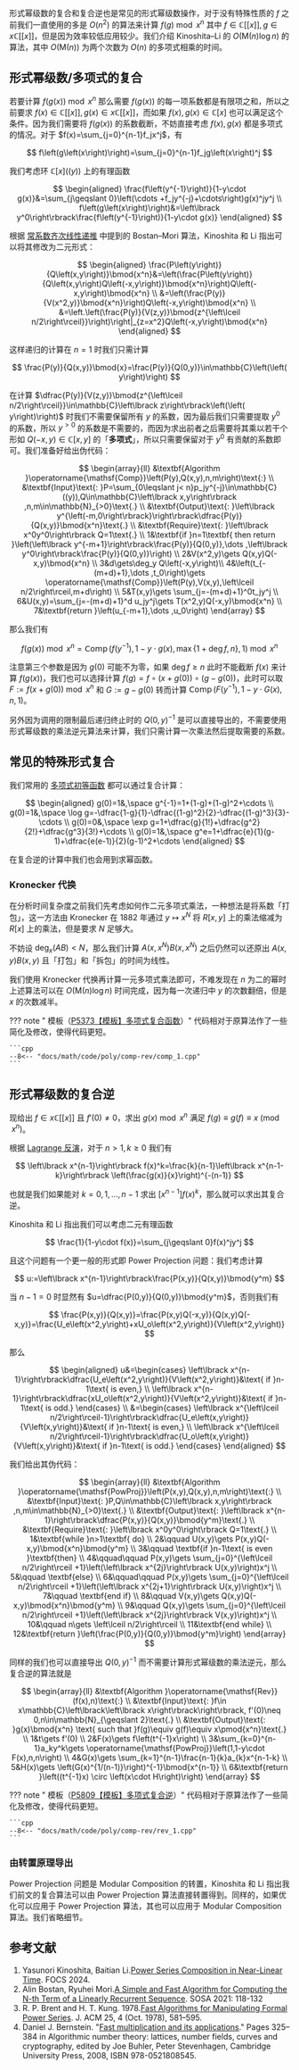 形式幂级数的复合和复合逆也是常见的形式幂级数操作，对于没有特殊性质的 $f$ 之前我们一直使用的多是 $O\left(n^2\right)$ 的算法来计算 $f(g) \bmod{x^n}$ 其中 $f\in\mathbb{C}\left\lbrack\left\lbrack x\right\rbrack\right\rbrack,g\in x\mathbb{C}\left\lbrack\left\lbrack x\right\rbrack\right\rbrack$，但是因为效率较低应用较少。我们介绍 Kinoshita–Li 的 $O\left(\mathsf{M}\left(n\right)\log n\right)$ 的算法，其中 $O\left(\mathsf{M}\left(n\right)\right)$ 为两个次数为 $O\left( n\right)$ 的多项式相乘的时间。

## 形式幂级数/多项式的复合

若要计算 $f\left(g\left(x\right)\right)\bmod{x^n}$ 那么需要 $f\left(g\left(x\right)\right)$ 的每一项系数都是有限项之和，所以之前要求 $f(x)\in\mathbb{C}\left\lbrack\left\lbrack x\right\rbrack\right\rbrack,g(x)\in x\mathbb{C}\left\lbrack\left\lbrack x\right\rbrack\right\rbrack$，而如果 $f(x),g(x)\in\mathbb{C}\left\lbrack x\right\rbrack$ 也可以满足这个条件。因为我们需要将 $f\left(g\left(x\right)\right)$ 的系数截断，不妨直接考虑 $f(x),g(x)$ 都是多项式的情况。对于 $f(x)=\sum_{j=0}^{n-1}f_jx^j$，有

$$
f\left(g\left(x\right)\right)=\sum_{j=0}^{n-1}f_jg\left(x\right)^j
$$

我们考虑环 $\mathbb{C}\left\lbrack x\right\rbrack\left(\left( y\right)\right)$ 上的有理函数

$$
\begin{aligned}
\frac{f\left(y^{-1}\right)}{1-y\cdot g(x)}&=\sum_{j\geqslant 0}\left(\cdots +f_jy^{-j}+\cdots\right)g(x)^jy^j \\
f\left(g\left(x\right)\right)&=\left\lbrack y^0\right\rbrack\frac{f\left(y^{-1}\right)}{1-y\cdot g(x)}
\end{aligned}
$$

根据 [常系数齐次线性递推](./linear-recurrence.md) 中提到的 Bostan–Mori 算法，Kinoshita 和 Li 指出可以将其修改为二元形式：

$$
\begin{aligned}
\frac{P\left(y\right)}{Q\left(x,y\right)}\bmod{x^n}&=\left(\frac{P\left(y\right)}{Q\left(x,y\right)Q\left(-x,y\right)}\bmod{x^n}\right)Q\left(-x,y\right)\bmod{x^n} \\
&=\left(\frac{P(y)}{V(x^2,y)}\bmod{x^n}\right)Q\left(-x,y\right)\bmod{x^n} \\
&=\left.\left(\frac{P(y)}{V(z,y)}\bmod{z^{\left\lceil n/2\right\rceil}}\right)\right|_{z=x^2}Q\left(-x,y\right)\bmod{x^n}
\end{aligned}
$$

这样递归的计算在 $n=1$ 时我们只需计算

$$
\frac{P(y)}{Q(x,y)}\bmod{x}=\frac{P(y)}{Q(0,y)}\in\mathbb{C}\left(\left( y\right)\right)
$$

在计算 $\dfrac{P(y)}{V(z,y)}\bmod{z^{\left\lceil n/2\right\rceil}}\in\mathbb{C}\left\lbrack z\right\rbrack\left(\left( y\right)\right)$ 时我们不需要保留所有 $y$ 的系数，因为最后我们只需要提取 $y^0$ 的系数，所以 $y^{>0}$ 的系数是不需要的，而因为求出前者之后需要将其乘以若干个形如 $Q(-x,y)\in\mathbb{C}\left\lbrack x,y\right\rbrack$ 的「**多项式**」，所以只需要保留对于 $y^0$ 有贡献的系数即可。我们准备好给出伪代码：

$$
\begin{array}{ll}
&\textbf{Algorithm }\operatorname{\mathsf{Comp}}\left(P(y),Q(x,y),n,m\right)\text{:} \\
&\textbf{Input}\text{: }P=\sum_{0\leqslant j< n}p_jy^{-j}\in\mathbb{C}((y)),Q\in\mathbb{C}\left\lbrack x,y\right\rbrack ,n,m\in\mathbb{N}_{>0}\text{.} \\
&\textbf{Output}\text{: }\left\lbrack y^{\left(-m,0\right\rbrack}\right\rbrack\dfrac{P(y)}{Q(x,y)}\bmod{x^n}\text{.} \\
&\textbf{Require}\text{: }\left\lbrack x^0y^0\right\rbrack Q=1\text{.} \\
1&\textbf{if }n=1\textbf{ then return }\left(\left\lbrack y^{-m+1}\right\rbrack\frac{P(y)}{Q(0,y)},\dots ,\left\lbrack y^0\right\rbrack\frac{P(y)}{Q(0,y)}\right) \\
2&V(x^2,y)\gets Q(x,y)Q(-x,y)\bmod{x^n} \\
3&d\gets\deg_y Q\left(-x,y\right)\\
4&\left(t_{-(m+d)+1},\dots ,t_0\right)\gets \operatorname{\mathsf{Comp}}\left(P(y),V(x,y),\left\lceil n/2\right\rceil,m+d\right) \\
5&T(x,y)\gets \sum_{j=-(m+d)+1}^0t_jy^j \\
6&U(x,y)=\sum_{j=-(m+d)+1}^d u_jy^j\gets T(x^2,y)Q(-x,y)\bmod{x^n} \\
7&\textbf{return }\left(u_{-m+1},\dots ,u_0\right)
\end{array}
$$

那么我们有

$$
f\left(g\left(x\right)\right)\bmod{x^n}=\operatorname{\mathsf{Comp}}\left(f\left(y^{-1}\right),1-y\cdot g(x),\max\left\lbrace 1+\deg f,n\right\rbrace ,1\right)\bmod{x^n}
$$

注意第三个参数是因为 $g(0)$ 可能不为零，如果 $\deg f\geqslant n$ 此时不能截断 $f(x)$ 来计算 $f\left(g(x)\right)$，我们也可以选择计算 $f(g)=f\circ \left(x+g(0)\right)\circ \left(g-g(0)\right)$，此时可以取 $F:=f\left(x+g(0)\right)\bmod{x^n}$ 和 $G:=g-g(0)$ 转而计算 $\operatorname{\mathsf{Comp}}\left(F\left(y^{-1}\right),1-y\cdot G(x),n,1\right)$。

另外因为调用的限制最后递归终止时的 $Q(0,y)^{-1}$ 是可以直接导出的，不需要使用形式幂级数的乘法逆元算法来计算，我们只需计算一次乘法然后提取需要的系数。

## 常见的特殊形式复合

我们常用的 [多项式初等函数](./elementary-func.md) 都可以通过复合计算：

$$
\begin{aligned}
g(0)=1&,\space g^{-1}=1+(1-g)+(1-g)^2+\cdots \\
g(0)=1&,\space \log g=-\dfrac{1-g}{1}-\dfrac{(1-g)^2}{2}-\dfrac{(1-g)^3}{3}-\cdots \\
g(0)=0&,\space \exp g=1+\dfrac{g}{1!}+\dfrac{g^2}{2!}+\dfrac{g^3}{3!}+\cdots \\
g(0)=1&,\space g^e=1+\dfrac{e}{1}(g-1)+\dfrac{e(e-1)}{2}(g-1)^2+\cdots
\end{aligned}
$$

在复合逆的计算中我们也会用到求幂函数。

### Kronecker 代换

在分析时间复杂度之前我们先考虑如何作二元多项式乘法，一种想法是将系数「打包」，这一方法由 Kronecker 在 1882 年通过 $y\mapsto x^N$ 将 $R\left\lbrack x,y\right\rbrack$ 上的乘法缩减为 $R\left\lbrack x\right\rbrack$ 上的乘法，但是要求 $N$ 足够大。

不妨设 $\deg_x \left(AB\right)<N$，那么我们计算 $A\left(x,x^N\right)B\left(x,x^N\right)$ 之后仍然可以还原出 $A(x,y)B(x,y)$ 且「打包」和「拆包」的时间为线性。

我们使用 Kronecker 代换再计算一元多项式乘法即可，不难发现在 $n$ 为二的幂时上述算法可以在 $O\left(\mathsf{M}\left(n\right)\log n\right)$ 时间完成，因为每一次递归中 $y$ 的次数翻倍，但是 $x$ 的次数减半。

??? note " 模板（[P5373【模板】多项式复合函数](https://www.luogu.com.cn/problem/P5373)）"
    代码相对于原算法作了一些简化及修改，使得代码更短。
    
    ```cpp
    --8<-- "docs/math/code/poly/comp-rev/comp_1.cpp"
    ```

## 形式幂级数的复合逆

现给出 $f\in x\mathbb{C}\left\lbrack\left\lbrack x\right\rbrack\right\rbrack$ 且 $f'(0)\neq 0$，求出 $g(x)\bmod{x^n}$ 满足 $f(g)\equiv g(f)\equiv x\pmod{x^n}$。

根据 [Lagrange 反演](./lagrange-inversion.md)，对于 $n>1,k\geqslant 0$ 我们有

$$
\left\lbrack x^{n-1}\right\rbrack f(x)^k=\frac{k}{n-1}\left\lbrack x^{n-1-k}\right\rbrack \left(\frac{g(x)}{x}\right)^{-(n-1)}
$$

也就是我们如果能对 $k=0,1,\dots ,n-1$ 求出 $\left\lbrack x^{n-1}\right\rbrack f(x)^k$，那么就可以求出其复合逆。

Kinoshita 和 Li 指出我们可以考虑二元有理函数

$$
\frac{1}{1-y\cdot f(x)}=\sum_{j\geqslant 0}f(x)^jy^j
$$

且这个问题有一个更一般的形式即 Power Projection 问题：我们考虑计算

$$
u:=\left\lbrack x^{n-1}\right\rbrack\frac{P(x,y)}{Q(x,y)}\bmod{y^m}
$$

当 $n-1=0$ 时显然有 $u=\dfrac{P(0,y)}{Q(0,y)}\bmod{y^m}$，否则我们有

$$
\frac{P(x,y)}{Q(x,y)}=\frac{P(x,y)Q(-x,y)}{Q(x,y)Q(-x,y)}=\frac{U_e\left(x^2,y\right)+xU_o\left(x^2,y\right)}{V\left(x^2,y\right)}
$$

那么

$$
\begin{aligned}
u&=\begin{cases}
\left\lbrack x^{n-1}\right\rbrack\dfrac{U_e\left(x^2,y\right)}{V\left(x^2,y\right)}&\text{ if }n-1\text{ is even,} \\
\left\lbrack x^{n-1}\right\rbrack\dfrac{xU_o\left(x^2,y\right)}{V\left(x^2,y\right)}&\text{ if }n-1\text{ is odd.}
\end{cases} \\
&=\begin{cases}
\left\lbrack x^{\left\lceil n/2\right\rceil-1}\right\rbrack\dfrac{U_e\left(x,y\right)}{V\left(x,y\right)}&\text{ if }n-1\text{ is even,} \\
\left\lbrack x^{\left\lceil n/2\right\rceil-1}\right\rbrack\dfrac{U_o\left(x,y\right)}{V\left(x,y\right)}&\text{ if }n-1\text{ is odd.}
\end{cases}
\end{aligned}
$$

我们给出其伪代码：

$$
\begin{array}{ll}
&\textbf{Algorithm }\operatorname{\mathsf{PowProj}}\left(P(x,y),Q(x,y),n,m\right)\text{:} \\
&\textbf{Input}\text{: }P,Q\in\mathbb{C}\left\lbrack x,y\right\rbrack ,n,m\in\mathbb{N}_{>0}\text{.} \\
&\textbf{Output}\text{: }\left\lbrack x^{n-1}\right\rbrack\dfrac{P(x,y)}{Q(x,y)}\bmod{y^m}\text{.} \\
&\textbf{Require}\text{: }\left\lbrack x^0y^0\right\rbrack Q=1\text{.} \\
1&\textbf{while }n>1\textbf{ do} \\
2&\qquad U(x,y)\gets P(x,y)Q(-x,y)\bmod{x^n}\bmod{y^m} \\
3&\qquad \textbf{if }n-1\text{ is even }\textbf{then} \\
4&\qquad\qquad P(x,y)\gets \sum_{j=0}^{\left\lceil n/2\right\rceil +1}\left(\left\lbrack x^{2j}\right\rbrack U(x,y)\right)x^j \\
5&\qquad \textbf{else} \\
6&\qquad\qquad P(x,y)\gets \sum_{j=0}^{\left\lceil n/2\right\rceil +1}\left(\left\lbrack x^{2j+1}\right\rbrack U(x,y)\right)x^j \\
7&\qquad \textbf{end if} \\
8&\qquad V(x,y)\gets Q(x,y)Q(-x,y)\bmod{x^n}\bmod{y^m} \\
9&\qquad Q(x,y)\gets \sum_{j=0}^{\left\lceil n/2\right\rceil +1}\left(\left\lbrack x^{2j}\right\rbrack V(x,y)\right)x^j \\
10&\qquad n\gets \left\lceil n/2\right\rceil \\
11&\textbf{end while} \\
12&\textbf{return }\left(\frac{P(0,y)}{Q(0,y)}\bmod{y^m}\right)
\end{array}
$$

同样的我们也可以直接导出 $Q(0,y)^{-1}$ 而不需要计算形式幂级数的乘法逆元，那么复合逆的算法就是

$$
\begin{array}{ll} &\textbf{Algorithm }\operatorname{\mathsf{Rev}}(f(x),n)\text{:} \\
&\textbf{Input}\text{: }f\in x\mathbb{C}\left\lbrack\left\lbrack x\right\rbrack\right\rbrack, f'(0)\neq 0,n\in\mathbb{N}_{\geqslant 2}\text{.} \\
&\textbf{Output}\text{: }g(x)\bmod{x^n} \text{ such that }f(g)\equiv g(f)\equiv x\pmod{x^n}\text{.} \\
1&t\gets f'(0) \\
2&F(x)\gets f\left(t^{-1}x\right) \\
3&\sum_{k=0}^{n-1}a_ky^k\gets \operatorname{\mathsf{PowProj}}\left(1,1-y\cdot F(x),n,n\right) \\
4&G(x)\gets \sum_{k=1}^{n-1}\frac{n-1}{k}a_{k}x^{n-1-k} \\
5&H(x)\gets \left(G(x)^{1/(n-1)}\right)^{-1}\bmod{x^{n-1}} \\
6&\textbf{return }\left((t^{-1}x) \circ \left(x\cdot H\right)\right)
\end{array}
$$

??? note " 模板（[P5809【模板】多项式复合逆](https://www.luogu.com.cn/problem/P5809)）"
    代码相对于原算法作了一些简化及修改，使得代码更短。
    
    ```cpp
    --8<-- "docs/math/code/poly/comp-rev/rev_1.cpp"
    ```

### 由转置原理导出

Power Projection 问题是 Modular Composition 的转置，Kinoshita 和 Li 指出我们前文的复合算法可以由 Power Projection 算法直接转置得到。同样的，如果优化可以应用于 Power Projection 算法，其也可以应用于 Modular Composition 算法。我们省略细节。

## 参考文献

1.  Yasunori Kinoshita, Baitian Li.[Power Series Composition in Near-Linear Time](https://arxiv.org/abs/2404.05177). FOCS 2024.
2.  Alin Bostan, Ryuhei Mori.[A Simple and Fast Algorithm for Computing the N-th Term of a Linearly Recurrent Sequence](https://arxiv.org/abs/2008.08822). SOSA 2021: 118-132
3.  R. P. Brent and H. T. Kung. 1978.[Fast Algorithms for Manipulating Formal Power Series](https://doi.org/10.1145/322092.322099). J. ACM 25, 4 (Oct. 1978), 581–595.
4.  Daniel J. Bernstein. "[Fast multiplication and its applications](https://cr.yp.to/papers.html#multapps)." Pages 325–384 in Algorithmic number theory: lattices, number fields, curves and cryptography, edited by Joe Buhler, Peter Stevenhagen, Cambridge University Press, 2008, ISBN 978-0521808545.
